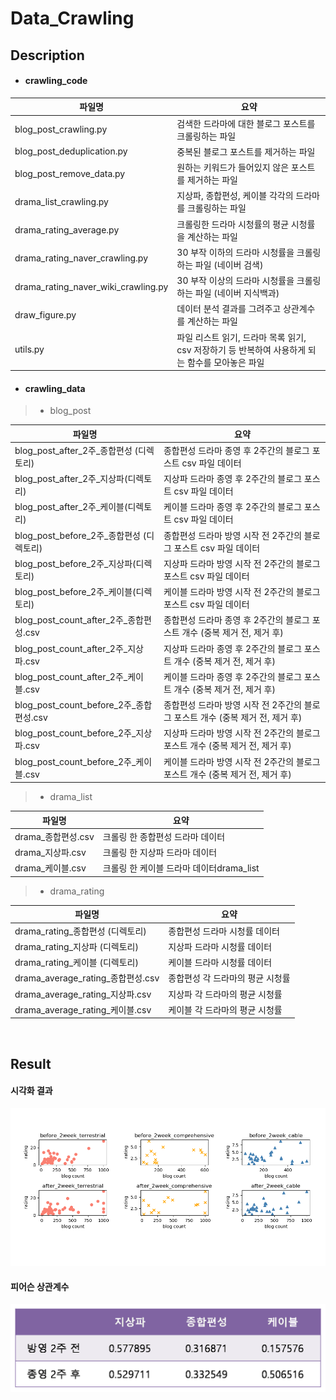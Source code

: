 # Data_Crawling

## Description

- #### crawling_code

| 파일명                              | 요약                                                         |
| ----------------------------------- | ------------------------------------------------------------ |
| blog_post_crawling.py               | 검색한 드라마에 대한 블로그 포스트를 크롤링하는  파일        |
| blog_post_deduplication.py          | 중복된 블로그 포스트를 제거하는 파일                         |
| blog_post_remove_data.py            | 원하는 키워드가 들어있지 않은 포스트를 제거하는 파일         |
| drama_list_crawling.py              | 지상파, 종합편성, 케이블 각각의 드라마를 크롤링하는 파일     |
| drama_rating_average.py             | 크롤링한 드라마 시청률의 평균 시청률을 계산하는 파일         |
| drama_rating_naver_crawling.py      | 30 부작 이하의 드라마 시청률을 크롤링하는 파일 (네이버 검색) |
| drama_rating_naver_wiki_crawling.py | 30 부작 이상의 드라마 시청률을 크롤링하는 파일 (네이버 지식백과) |
| draw_figure.py                      | 데이터 분석 결과를 그려주고 상관계수를 계산하는 파일         |
| utils.py                            | 파일 리스트 읽기, 드라마 목록 읽기, csv 저장하기 등 반복하여 사용하게 되는 함수를 모아놓은 파일 |

- #### crawling_data

 > - blog_post

| 파일명                                   | 요약                                                         |
| ---------------------------------------- | ------------------------------------------------------------ |
| blog_post_after_2주_종합편성 (디렉토리)  | 종합편성 드라마 종영 후 2주간의 블로그 포스트 csv 파일 데이터 |
| blog_post_after_2주_지상파(디렉토리)     | 지상파 드라마 종영 후 2주간의 블로그 포스트 csv 파일 데이터  |
| blog_post_after_2주_케이블(디렉토리)     | 케이블 드라마 종영 후 2주간의 블로그 포스트 csv 파일 데이터  |
| blog_post_before_2주_종합편성 (디렉토리) | 종합편성 드라마 방영 시작 전 2주간의 블로그 포스트 csv 파일 데이터 |
| blog_post_before_2주_지상파(디렉토리)    | 지상파 드라마 방영 시작 전 2주간의 블로그 포스트 csv 파일 데이터 |
| blog_post_before_2주_케이블(디렉토리)    | 케이블 드라마 방영 시작 전 2주간의 블로그 포스트 csv 파일 데이터 |
| blog_post_count_after_2주_종합편성.csv   | 종합편성 드라마 종영 후 2주간의 블로그 포스트 개수 (중복 제거 전, 제거 후) |
| blog_post_count_after_2주_지상파.csv     | 지상파 드라마 종영 후 2주간의 블로그 포스트 개수 (중복 제거 전, 제거 후) |
| blog_post_count_after_2주_케이블.csv     | 케이블 드라마 종영 후 2주간의 블로그 포스트 개수 (중복 제거 전, 제거 후) |
| blog_post_count_before_2주_종합편성.csv  | 종합편성 드라마 방영 시작 전 2주간의 블로그 포스트 개수 (중복 제거 전, 제거 후) |
| blog_post_count_before_2주_지상파.csv    | 지상파 드라마 방영 시작 전 2주간의 블로그 포스트 개수 (중복 제거 전, 제거 후) |
| blog_post_count_before_2주_케이블.csv    | 케이블 드라마 방영 시작 전 2주간의 블로그 포스트 개수 (중복 제거 전, 제거 후) |


> - drama_list

| 파일명             | 요약                                     |
| ------------------ | ---------------------------------------- |
| drama_종합편성.csv | 크롤링 한 종합편성 드라마 데이터         |
| drama_지상파.csv   | 크롤링 한 지상파 드라마 데이터           |
| drama_케이블.csv   | 크롤링 한 케이블 드라마 데이터drama_list |


> - drama_rating

| 파일명                            | 요약                             |
| --------------------------------- | -------------------------------- |
| drama_rating_종합편성 (디렉토리)  | 종합편성 드라마 시청률 데이터    |
| drama_rating_지상파 (디렉토리)    | 지상파 드라마 시청률 데이터      |
| drama_rating_케이블 (디렉토리)    | 케이블 드라마 시청률 데이터      |
| drama_average_rating_종합편성.csv | 종합편성 각 드라마의 평균 시청률 |
| drama_average_rating_지상파.csv   | 지상파 각 드라마의 평균 시청률   |
| drama_average_rating_케이블.csv   | 케이블 각 드라마의 평균 시청률   |

</br>

## Result 

#### 시각화 결과
![figure](./crawling_data/figure.png)

#### 피어슨 상관계수
![correlation](./crawling_data/correlation.png)
